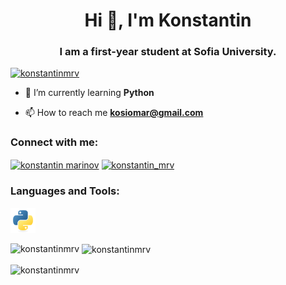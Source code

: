 <h1 align="center">Hi 👋, I'm Konstantin</h1>
<h3 align="center">I am a first-year student at Sofia University.</h3>

<p align="left"> <a href="https://github.com/ryo-ma/github-profile-trophy"><img src="https://github-profile-trophy.vercel.app/?username=konstantinmrv" alt="konstantinmrv" /></a> </p>

- 🌱 I’m currently learning **Python**

- 📫 How to reach me **kosiomar@gmail.com**

<h3 align="left">Connect with me:</h3>
<p align="left">
<a href="https://fb.com/konstantin marinov" target="blank"><img align="center" src="https://raw.githubusercontent.com/rahuldkjain/github-profile-readme-generator/master/src/images/icons/Social/facebook.svg" alt="konstantin marinov" height="30" width="40" /></a>
<a href="https://instagram.com/konstantin_mrv" target="blank"><img align="center" src="https://raw.githubusercontent.com/rahuldkjain/github-profile-readme-generator/master/src/images/icons/Social/instagram.svg" alt="konstantin_mrv" height="30" width="40" /></a>
</p>

<h3 align="left">Languages and Tools:</h3>
<p align="left"> <a href="https://www.python.org" target="_blank" rel="noreferrer"> <img src="https://raw.githubusercontent.com/devicons/devicon/master/icons/python/python-original.svg" alt="python" width="40" height="40"/> </a> </p>

<p><img align="left" src="https://github-readme-stats.vercel.app/api/top-langs?username=konstantinmrv&show_icons=true&locale=en&layout=compact" alt="konstantinmrv" /></p>

<p>&nbsp;<img align="center" src="https://github-readme-stats.vercel.app/api?username=konstantinmrv&show_icons=true&locale=en" alt="konstantinmrv" /></p>

<p><img align="center" src="https://github-readme-streak-stats.herokuapp.com/?user=konstantinmrv&" alt="konstantinmrv" /></p>

